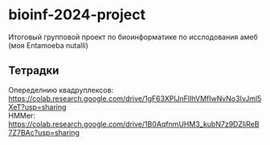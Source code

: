 # bioinf-2024-project
Итоговый групповой проект по биоинформатике по исслодования амеб (моя Entamoeba nutalli)

## Тетрадки
Опеределнию квадруплексов: https://colab.research.google.com/drive/1gF63XPlJnFlIhVMfIwNvNo3IvJml5XeT?usp=sharing <br>
HMMer: https://colab.research.google.com/drive/1B0AqfnmUHM3_kubN7z9DZljReB7Z7BAc?usp=sharing
